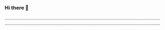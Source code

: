 ### Hi there 👋

........................................................................................................................................................................................................................................................